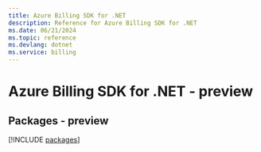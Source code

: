 ```yaml
---
title: Azure Billing SDK for .NET
description: Reference for Azure Billing SDK for .NET
ms.date: 06/21/2024
ms.topic: reference
ms.devlang: dotnet
ms.service: billing
---
```

# Azure Billing SDK for .NET - preview
## Packages - preview
[!INCLUDE [packages](billing-index.md)]